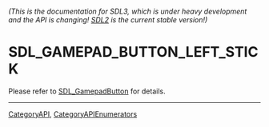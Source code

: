 ###### (This is the documentation for SDL3, which is under heavy development and the API is changing! [SDL2](https://wiki.libsdl.org/SDL2/) is the current stable version!)
# SDL_GAMEPAD_BUTTON_LEFT_STICK

Please refer to [SDL_GamepadButton](SDL_GamepadButton) for details.

----
[CategoryAPI](CategoryAPI), [CategoryAPIEnumerators](CategoryAPIEnumerators)

